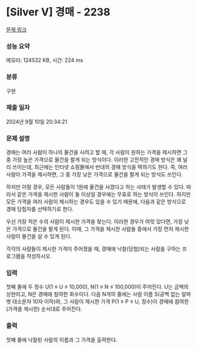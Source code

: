 # [Silver V] 경매 - 2238 

[문제 링크](https://www.acmicpc.net/problem/2238) 

### 성능 요약

메모리: 124532 KB, 시간: 224 ms

### 분류

구현

### 제출 일자

2024년 9월 10일 20:34:21

### 문제 설명

<p>경매는 여러 사람이 하나의 물건을 사려고 할 때, 각 사람이 원하는 가격을 제시하면 그 중 가장 높은 가격으로 물건을 팔게 되는 방식이다. 이러한 고전적인 경매 방식은 꽤 널리 쓰이는데, 최근에는 인터넷 쇼핑몰에서 반대의 경매 방식을 택하기도 한다. 즉, 여러 사람이 가격을 제시하면, 그 중 가장 낮은 가격으로 물건을 팔게 되는 방식도 쓰인다.</p>

<p>하지만 이럴 경우, 모든 사람들이 1원에 물건을 사겠다고 하는 사태가 발생할 수 있다. 따라서 같은 가격을 제시한 사람이 둘 이상일 경우에는 무효로 하는 방식이 쓰인다. 하지만 모든 가격을 여러 사람이 제시하는 경우도 있을 수 있기 때문에, 다음과 같은 방식으로 경매 당첨자를 선택하기로 한다.</p>

<p>우선 가장 적은 수의 사람이 제시한 가격을 찾는다. 이러한 경우가 여럿 있다면, 가장 낮은 가격으로 물건을 팔게 된다. 이때, 그 가격을 제시한 사람들 중에서 가장 먼저 제시한 사람이 물건을 살 수 있게 된다.</p>

<p>각각의 사람들이 제시한 가격이 주어졌을 때, 경매에 낙찰(당첨)되는 사람을 구하는 프로그램을 작성하시오.</p>

### 입력 

 <p>첫째 줄에 두 정수 U(1 ≤ U ≤ 10,000), N(1 ≤ N ≤ 100,000)이 주어진다. U는 금액의 상한이고, N은 경매에 참여한 회수이다. 다음 N개의 줄에는 사람 이름 S(공백 없는 알파벳 대소문자 10자 이하)와, 그 사람이 제시한 가격 P(1 ≤ P ≤ U, 정수)이 경매에 참여한(가격을 제시한) 순서대로 주어진다.</p>

### 출력 

 <p>첫째 줄에 낙찰된 사람의 이름과 그 가격을 출력한다.</p>

